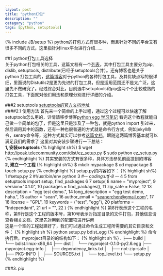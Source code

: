 ```yaml
---
layout: post
title: "python打包"
description: ""
category: "python"
tags: [python, setuptools]
---
```

{% include JB/setup %}
python的打包方式有很多种，而且针对不同的平台又有很多不同的方式，这里指针对linux平台进行介绍……

##1 python打包工具选择  
关于python打包相关的工具，这篇文档有一个[列表](https://python-packaging-user-guide.readthedocs.org/en/latest/projects.html#)，其中打包工具主要分为pip, dislib, setuptools, distribute(已经于setuptools合并）。还有博客也是关于python 打包工具的，[这篇博客](http://www.ituring.com.cn/article/19090)对于python的各种打包工具，及其优缺点写的很详细，里面说的Distutils2是更为先进的打包工具，但是适用范围还不是太广泛，这里先不做研究了。经过综合对比，目前选中setuptools和pip这两个个比较成熟的打包工具，下面就对他们用法和原理分别进行详细的介绍。  

###2 setuptools
[setuptools的官方文档地址](http://peak.telecommunity.com/DevCenter/setuptools)  
####2.1 使用方法
首先来一个简单的上手过程，通过这个过程可以快速了解setuptools怎么用的，详情请移步博客[python egg 学习笔记](http://www.worldhello.net/2010/12/08/2178.html)
看完这个教程就能自己做一个简单的包了，但是这里只是涉及了一种包，就是python import 引过来，然后调用其中的函数，还有一种也很普遍的方式就是命令行方式，例如jekyll命令，sentry命令等，这种方式其实可以参考[这篇文档](http://www.scotttorborg.com/python-packaging/index.html)。跟随这两篇博客基本就可以满足我们的需求了
这里对其安装步骤进行一下总结：  
**1, 安装setuptools**
{% highlight sh%}
    $ wget http://peak.telecommunity.com/dist/ez_setup.py
    $ sudo python ez_setup.py
{% endhighlight %}
其实安装的方式有很多种，具体方法参见前面提到的博客  
**2, 建立一个工程**
{% highlight sh%}
    $ mkdir mypackage 
    $ cd mypackage
    $ touch setup.py
{% endhighlight %}
setup.py的内容如下：
{% highlight sh%}
  1 #setup.py
  2 #!/usr/bin/env python
  3 #-*- coding:utf-8 -*-
  4 
  5 from setuptools import setup, find_packages
  6 
  7 setup(
  8         name = "myproject",
  9         version="0.1.0",
 10         packages = find_packages(),
 11         zip_safe = False,
 12 
 13         description = "egg test demo.",
 14         long_description = "egg test demo, haha.",
 15         author = "sean",
 16         author_email = "seanerchen@gmail.com",
 17 
 18         license = "GPL",
 19         keywords = ("test", "egg"),
 20         platforms = "Independant",
 21         url = "",
 22         )
{% endhighlight %}
第8行表示这个工程的名称，第9行是这个工程的版本号，第10号表示对指定目录的文件打包，其他信息请查看相关文档，这里先对用到的配置项进行讲解  
这是一个空的工程就建好了，我们可以通过命令生成工程所需要的其它目录和文件：
{% highlight sh %}
   python setup.py bdist_egg 
{% endhighlight %}
命令执行后，myproject目录的的结构如下：
{% highlight sh %}
    .
    ├── build
    │   └── bdist.linux-x86_64
    ├── dist
    │   └── myproject-0.1.0-py2.6.egg
    ├── myproject.egg-info
    │   ├── dependency_links.txt
    │   ├── not-zip-safe
    │   ├── PKG-INFO
    │   ├── SOURCES.txt
    │   └── top_level.txt
    └── setup.py
{% endhighlight %}

###3. pip

